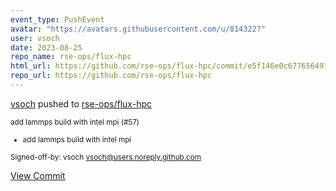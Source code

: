 ```yaml
---
event_type: PushEvent
avatar: "https://avatars.githubusercontent.com/u/814322?"
user: vsoch
date: 2023-08-25
repo_name: rse-ops/flux-hpc
html_url: https://github.com/rse-ops/flux-hpc/commit/e5f146e0c677656491efe54e5bff05d28e3541d8
repo_url: https://github.com/rse-ops/flux-hpc
---
```


<a href='https://github.com/vsoch' target='_blank'>vsoch</a> pushed to <a href='https://github.com/rse-ops/flux-hpc' target='_blank'>rse-ops/flux-hpc</a>

<small>add lammps build with intel mpi (#57)

* add lammps build with intel mpi

Signed-off-by: vsoch <vsoch@users.noreply.github.com></small>

<a href='https://github.com/rse-ops/flux-hpc/commit/e5f146e0c677656491efe54e5bff05d28e3541d8' target='_blank'>View Commit</a>